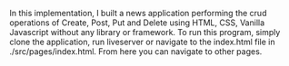 In this implementation, I built a news application performing the crud operations of Create, Post, Put and Delete using HTML, CSS, Vanilla Javascript without any library or framework.
To run this program, simply clone the application, run liveserver or navigate to the index.html file in ./src/pages/index.html. From here you can navigate to other pages.